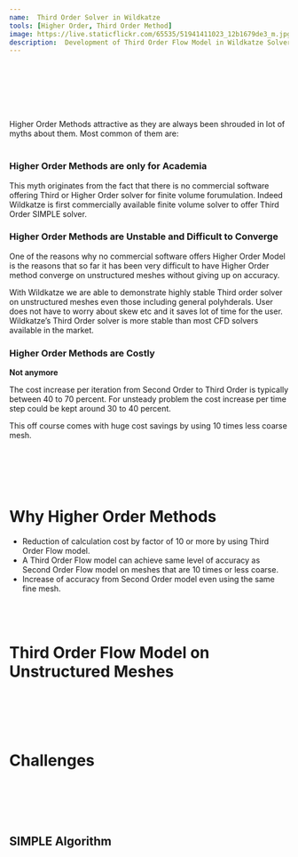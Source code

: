 ```yaml
---
name:  Third Order Solver in Wildkatze
tools: [Higher Order, Third Order Method]
image: https://live.staticflickr.com/65535/51941411023_12b1679de3_m.jpg
description:  Development of Third Order Flow Model in Wildkatze Solver
---
```

 <br/><br/>
 <br/><br/>
 <br/><br/>
Higher Order Methods  attractive as they  are always been shrouded in lot of myths about them. Most common of them are:
 <br/><br/>
### Higher Order Methods are only for Academia

This myth originates from the fact that there is no commercial software offering Third or Higher Order solver for finite volume forumulation. Indeed Wildkatze is first commercially available finite volume solver to offer Third Order SIMPLE solver. 

### Higher Order Methods are Unstable and Difficult to Converge

One of the reasons why no commercial software offers Higher Order Model is the reasons that so far it has been very difficult to have Higher Order method converge on unstructured meshes without giving up on accuracy. 

With Wildkatze we are able to demonstrate highly stable Third order solver on unstructured meshes even those including general polyhderals.  User does not have to worry about skew etc and it saves lot of time for the user.  Wildkatze’s Third Order solver is more stable than most CFD solvers available in the market. 

### Higher Order Methods are Costly

**Not anymore** 

The cost increase per iteration from Second Order to Third Order is typically between 40 to 70 percent. For unsteady problem the cost increase per time step could be kept around 30 to 40 percent. 

This off course comes with huge cost savings by using 10 times less coarse mesh. 

 <br/><br/>
 <br/><br/>

# Why Higher Order Methods

- Reduction of calculation cost by factor of 10 or more by using Third Order Flow model.
- A Third Order Flow model can achieve same level of accuracy as Second Order Flow model on meshes that are 10 times or less coarse. 
- Increase of accuracy from Second Order model even using the same fine mesh. 
 <br/><br/>
 <br/><br/>
# Third Order Flow Model on Unstructured Meshes

 <br/><br/>
 <br/><br/>
# Challenges

 <br/><br/>
 <br/><br/>
##  SIMPLE Algorithm


 
